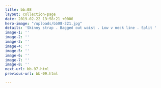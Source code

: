 ```yaml
---
title: bb:08
layout: collection-page
date: 2019-02-22 13:58:21 +0000
hero-image: "/uploads/bb08-321.jpg"
details: 'Skinny strap . Bagged out waist . Low v neck line . Split '
image-1: ''
image-2: ''
image-3: ''
image-4: ''
image-5: ''
image-6: ''
image-7: ''
image-8: ''
next-url: bb-07.html
previous-url: bb-09.html

---
```

